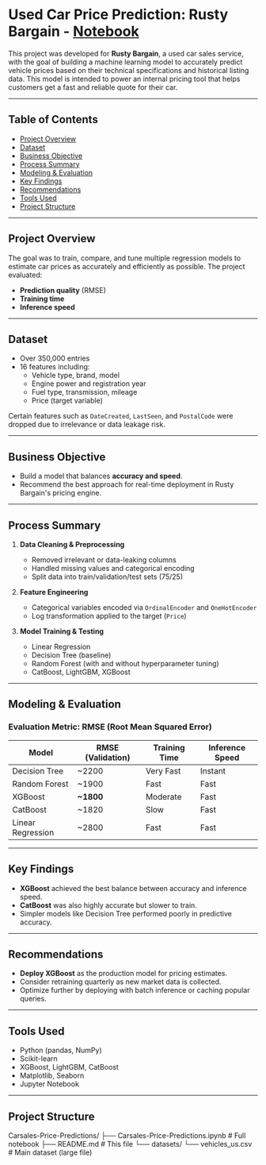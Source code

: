 # Used Car Price Prediction: Rusty Bargain - [Notebook](https://github.com/jaysic470/Carsales-Price-Predictions/blob/main/Carsales-Price-Predictions.ipynb)

This project was developed for **Rusty Bargain**, a used car sales service, with the goal of building a machine learning model to accurately predict vehicle prices based on their technical specifications and historical listing data. This model is intended to power an internal pricing tool that helps customers get a fast and reliable quote for their car.

---

## Table of Contents
- [Project Overview](#project-overview)
- [Dataset](#dataset)
- [Business Objective](#business-objective)
- [Process Summary](#process-summary)
- [Modeling & Evaluation](#modeling--evaluation)
- [Key Findings](#key-findings)
- [Recommendations](#recommendations)
- [Tools Used](#tools-used)
- [Project Structure](#project-structure)

---

## Project Overview

The goal was to train, compare, and tune multiple regression models to estimate car prices as accurately and efficiently as possible. The project evaluated:

- **Prediction quality** (RMSE)
- **Training time**
- **Inference speed**

---

## Dataset

- Over 350,000 entries
- 16 features including:
  - Vehicle type, brand, model
  - Engine power and registration year
  - Fuel type, transmission, mileage
  - Price (target variable)

Certain features such as `DateCreated`, `LastSeen`, and `PostalCode` were dropped due to irrelevance or data leakage risk.

---

## Business Objective

- Build a model that balances **accuracy and speed**.
- Recommend the best approach for real-time deployment in Rusty Bargain's pricing engine.

---

## Process Summary

1. **Data Cleaning & Preprocessing**
   - Removed irrelevant or data-leaking columns
   - Handled missing values and categorical encoding
   - Split data into train/validation/test sets (75/25)

2. **Feature Engineering**
   - Categorical variables encoded via `OrdinalEncoder` and `OneHotEncoder`
   - Log transformation applied to the target (`Price`)

3. **Model Training & Testing**
   - Linear Regression
   - Decision Tree (baseline)
   - Random Forest (with and without hyperparameter tuning)
   - CatBoost, LightGBM, XGBoost

---

## Modeling & Evaluation

### Evaluation Metric: RMSE (Root Mean Squared Error)

| Model            | RMSE (Validation) | Training Time | Inference Speed |
|------------------|-------------------|----------------|------------------|
| Decision Tree    | ~2200             | Very Fast      | Instant          |
| Random Forest    | ~1900             | Fast           | Fast             |
| XGBoost          | **~1800**         | Moderate       | Fast             |
| CatBoost         | ~1820             | Slow           | Fast             |
| Linear Regression| ~2800             | Fast           | Fast             |

---

## Key Findings

- **XGBoost** achieved the best balance between accuracy and inference speed.
- **CatBoost** was also highly accurate but slower to train.
- Simpler models like Decision Tree performed poorly in predictive accuracy.

---

## Recommendations

- **Deploy XGBoost** as the production model for pricing estimates.
- Consider retraining quarterly as new market data is collected.
- Optimize further by deploying with batch inference or caching popular queries.

---

## Tools Used

- Python (pandas, NumPy)
- Scikit-learn
- XGBoost, LightGBM, CatBoost
- Matplotlib, Seaborn
- Jupyter Notebook

---

## Project Structure
Carsales-Price-Predictions/
├── Carsales-Price-Predictions.ipynb # Full notebook
├── README.md # This file
└── datasets/
└── vehicles_us.csv # Main dataset (large file)
